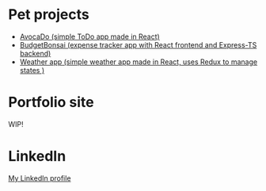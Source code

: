 # Pet projects

- [AvocaDo (simple ToDo app made in React)](https://avoca-do.netlify.app/)
- [BudgetBonsai (expense tracker app with React frontend and Express-TS backend)](https://budgetbonsai.netlify.app)
- [Weather app (simple weather app made in React, uses Redux to manage states )](https://weatherapp-bv.netlify.app)

# Portfolio site
WIP!

# LinkedIn
[My LinkedIn profile](https://www.linkedin.com/in/vucben99/)
